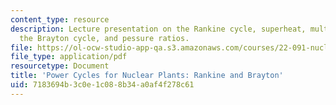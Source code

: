 ```yaml
---
content_type: resource
description: Lecture presentation on the Rankine cycle, superheat, multi-fluid cycles,
  the Brayton cycle, and pessure ratios.
file: https://ol-ocw-studio-app-qa.s3.amazonaws.com/courses/22-091-nuclear-reactor-safety-spring-2008/7183694b3c0e1c088b34a0af4f278c61_MIT22_091S08_lec08.pdf
file_type: application/pdf
resourcetype: Document
title: 'Power Cycles for Nuclear Plants: Rankine and Brayton'
uid: 7183694b-3c0e-1c08-8b34-a0af4f278c61
---
```

